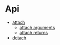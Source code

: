 # Api

* [attach](/api/attach)
    * [attach arguments](/api/attach/arguments)
    * [attach returns](/api/attach/returns)
* [detach](/api/detach)
